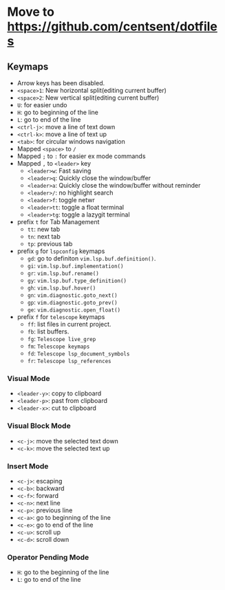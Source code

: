 # Move to https://github.com/centsent/dotfiles

## Keymaps

- Arrow keys has been disabled.
- `<space>1`: New horizontal split(editing current buffer)
- `<space>2`: New vertical split(editing current buffer)
- `U`: for easier undo
- `H`: go to beginning of the line
- `L`: go to end of the line
- `<ctrl-j>`: move a line of text down
- `<ctrl-k>`: move a line of text up
- `<tab>`: for circular windows navigation
- Mapped `<space>` to `/`
- Mapped `;` to `:` for easier ex mode commands
- Mapped `,` to `<leader>` key
  - `<leader>w`: Fast saving
  - `<leader>q`: Quickly close the window/buffer
  - `<leader>a`: Quickly close the window/buffer without reminder
  - `<leader>/`: no highlight search
  - `<leader>f`: toggle netwr
  - `<leader>tt`: toggle a float terminal
  - `<leader>tg`: toggle a lazygit terminal
- prefix `t` for Tab Management
  - `tt`: new tab
  - `tn`: next tab
  - `tp`: previous tab
- prefix `g` for `lspconfig` keymaps
  - `gd`: go to definiton `vim.lsp.buf.definition()`.
  - `gi`: `vim.lsp.buf.implementation()`
  - `gr`: `vim.lsp.buf.rename()`
  - `gy`: `vim.lsp.buf.type_definition()`
  - `gh`: `vim.lsp.buf.hover()`
  - `gn`: `vim.diagnostic.goto_next()`
  - `gp`: `vim.diagnostic.goto_prev()`
  - `ge`: `vim.diagnostic.open_float()`
- prefix `f` for `telescope` keymaps
  - `ff`: list files in current project.
  - `fb`: list buffers.
  - `fg`: `Telescope live_grep`
  - `fm`: `Telescope keymaps`
  - `fd`: `Telescope lsp_document_symbols`
  - `fr`: `Telescope lsp_references`

### Visual Mode

- `<leader-y>`: copy to clipboard
- `<leader-p>`: past from clipboard
- `<leader-x>`: cut to clipboard

### Visual Block Mode

- `<c-j>`: move the selected text down
- `<c-k>`: move the selected text up

### Insert Mode

- `<c-j>`: escaping
- `<c-b>`: backward
- `<c-f>`: forward
- `<c-n>`: next line
- `<c-p>`: previous line
- `<c-a>`: go to beginning of the line
- `<c-e>`: go to end of the line
- `<c-u>`: scroll up
- `<c-d>`: scroll down

### Operator Pending Mode

- `H`: go to the beginning of the line
- `L`: go to end of the line
